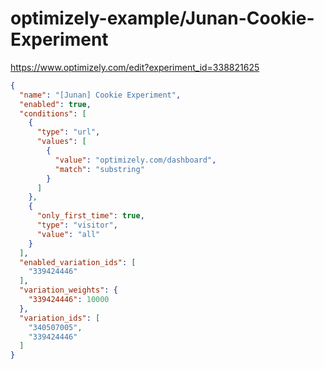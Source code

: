 optimizely-example/Junan-Cookie-Experiment
=========================================

https://www.optimizely.com/edit?experiment_id=338821625

```json
{
  "name": "[Junan] Cookie Experiment",
  "enabled": true,
  "conditions": [
    {
      "type": "url",
      "values": [
        {
          "value": "optimizely.com/dashboard",
          "match": "substring"
        }
      ]
    },
    {
      "only_first_time": true,
      "type": "visitor",
      "value": "all"
    }
  ],
  "enabled_variation_ids": [
    "339424446"
  ],
  "variation_weights": {
    "339424446": 10000
  },
  "variation_ids": [
    "340507005",
    "339424446"
  ]
}
```